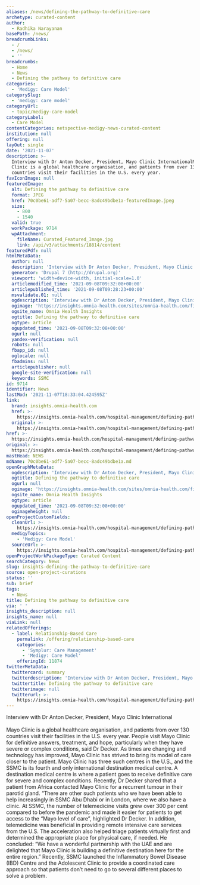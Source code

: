 ```yaml
---
aliases: /news/defining-the-pathway-to-definitive-care
archetype: curated-content
author:
  - Radhika Narayanan
basePath: /news/
breadcrumbLinks:
  - /
  - /news/
  - ''
breadcrumbs:
  - Home
  - News
  - Defining the pathway to definitive care
categories:
  - 'Medigy: Care Model'
categorySlug:
  - 'medigy: care model'
categoryUrl:
  - topic/medigy-care-model
categoryLabel:
  - Care Model
contentCategories: netspective-medigy-news-curated-content
institution: null
offering: null
layOut: single
date: '2021-11-07'
description: >-
  Interview with Dr Anton Decker, President, Mayo Clinic InternationalMayo
  Clinic is a global healthcare organisation, and patients from over 130
  countries visit their facilities in the U.S. every year.
favIconImage: null
featuredImage:
  alt: Defining the pathway to definitive care
  format: JPEG
  href: 70c0be61-adf7-5a07-becc-8adc49bdbe1a-featuredImage.jpeg
  size:
    - 800
    - 1540
  valid: true
  workPackage: 9714
  wpAttachment:
    fileName: Curated_Featured_Image.jpg
    link: /api/v3/attachments/18814/content
featuredPdf: null
htmlMetaData:
  author: null
  description: 'Interview with Dr Anton Decker, President, Mayo Clinic International'
  generator: 'Drupal 7 (http://drupal.org)'
  viewport: 'width=device-width, initial-scale=1.0'
  articlemodified_time: '2021-09-08T09:32:08+00:00'
  articlepublished_time: '2021-09-08T09:28:23+00:00'
  msvalidate.01: null
  ogdescription: 'Interview with Dr Anton Decker, President, Mayo Clinic International'
  ogimage: 'https://insights.omnia-health.com/sites/omnia-health.com/files/SSMC_0.jpg'
  ogsite_name: Omnia Health Insights
  ogtitle: Defining the pathway to definitive care
  ogtype: article
  ogupdated_time: '2021-09-08T09:32:08+00:00'
  ogurl: null
  yandex-verification: null
  robots: null
  fbapp_id: null
  oglocale: null
  fbadmins: null
  articlepublisher: null
  google-site-verification: null
  keywords: SSMC
id: 9714
identifier: News
lastMod: '2021-11-07T18:33:04.424595Z'
link:
  brand: insights.omnia-health.com
  href: >-
    https://insights.omnia-health.com/hospital-management/defining-pathway-definitive-care
  original: >-
    https://insights.omnia-health.com/hospital-management/defining-pathway-definitive-care
href: >-
  https://insights.omnia-health.com/hospital-management/defining-pathway-definitive-care
original: >-
  https://insights.omnia-health.com/hospital-management/defining-pathway-definitive-care
mastHead: NEWS
mdName: 70c0be61-adf7-5a07-becc-8adc49bdbe1a.md
openGraphMetaData:
  ogdescription: 'Interview with Dr Anton Decker, President, Mayo Clinic International'
  ogtitle: Defining the pathway to definitive care
  ogurl: null
  ogimage: 'https://insights.omnia-health.com/sites/omnia-health.com/files/SSMC_0.jpg'
  ogsite_name: Omnia Health Insights
  ogtype: article
  ogupdated_time: '2021-09-08T09:32:08+00:00'
  ogimageheight: null
openProjectCustomFields:
  cleanUrl: >-
    https://insights.omnia-health.com/hospital-management/defining-pathway-definitive-care
  medigyTopics:
    - 'Medigy: Care Model'
  sourceUrl: >-
    https://insights.omnia-health.com/hospital-management/defining-pathway-definitive-care
openProjectWorkPackageType: Curated Content
searchCategory: News
slug: insights-defining-the-pathway-to-definitive-care
source: open-project-curations
status: ''
sub: brief
tags:
  - News
title: Defining the pathway to definitive care
via: ' '
insights_description: null
insights_name: null
viaLink: null
relatedOfferings:
  - label: Relationship-Based Care
    permalink: /offering/relationship-based-care
    categories:
      - 'Symplur: Care Management'
      - 'Medigy: Care Model'
    offeringId: 11874
twitterMetaData:
  twittercard: summary
  twitterdescription: 'Interview with Dr Anton Decker, President, Mayo Clinic International'
  twittertitle: Defining the pathway to definitive care
  twitterimage: null
  twitterurl: >-
    https://insights.omnia-health.com/hospital-management/defining-pathway-definitive-care
---
```

<p>Interview with Dr Anton Decker, President, Mayo Clinic International<br><br>Mayo Clinic is a global healthcare organisation, and patients from over 130 countries visit their facilities in the U.S. every year.
People visit Mayo Clinic for definitive answers, treatment, and hope, particularly when they have severe or complex conditions, said Dr Decker.
As times are changing and technology has improved, Mayo Clinic has strived to bring its model of care closer to the patient.
Mayo Clinic has three such centres in the U.S., and the SSMC is its fourth and only international destination medical centre.
A destination medical centre is where a patient goes to receive definitive care for severe and complex conditions.
Recently, Dr Decker shared that a patient from Africa contacted Mayo Clinic for a recurrent tumour in their parotid gland.
“There are other such patients who we have been able to help increasingly in SSMC Abu Dhabi or in London, where we also have a clinic.
At SSMC, the number of telemedicine visits grew over 300 per cent compared to before the pandemic and made it easier for patients to get access to the “Mayo level of care”, highlighted Dr Decker.
In addition, telemedicine was beneficial in providing remote intensive care services from the U.S. The acceleration also helped triage patients virtually first and determined the appropriate place for physical care, if needed.
He concluded: “We have a wonderful partnership with the UAE and are delighted that Mayo Clinic is building a definitive destination here for the entire region.” 
Recently, SSMC launched the Inflammatory Bowel Disease (IBD) Centre and the Adolescent Clinic to provide a coordinated care approach so that patients don’t need to go to several different places to solve a problem.</p>